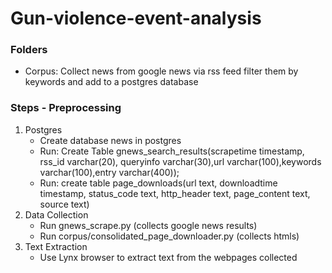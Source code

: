 # Gun-violence-event-analysis


### Folders

  - Corpus: Collect news from google news via rss feed filter them by keywords and add to a postgres database


### Steps - Preprocessing

1. Postgres
	- Create database news in postgres
	- Run: Create Table gnews_search_results(scrapetime timestamp, rss_id varchar(20), queryinfo varchar(30),url varchar(100),keywords varchar(100),entry varchar(400));
	- Run: create table page_downloads(url text, downloadtime timestamp, status_code text, http_header text, page_content text, source text)
2. Data Collection
   	- Run gnews_scrape.py (collects google news results)
   	- Run corpus/consolidated_page_downloader.py  (collects htmls)
3. Text Extraction
   	- Use Lynx browser to extract text from the webpages collected
		   
